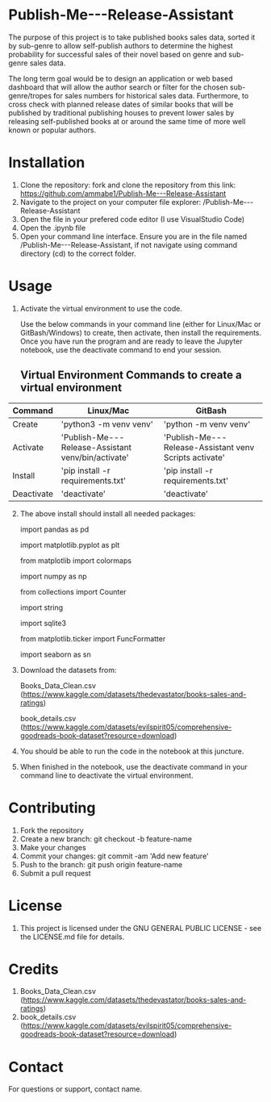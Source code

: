 # Publish-Me---Release-Assistant
The purpose of this project is to take published books sales data, sorted it by sub-genre to allow self-publish authors to determine the highest probability for successful sales of their novel based on genre and sub-genre sales data. 

The long term goal would be to design an application or web based dashboard that will allow the author search or filter for the chosen sub-genre/tropes for sales numbers for historical sales data. Furthermore, to cross check with planned release dates of similar books that will be published by traditional publishing houses to prevent lower sales by releasing self-published books at or around the same time of more well known or popular authors.


# Installation
1. Clone the repository: fork and clone the repository from this link: https://github.com/ammabe1/Publish-Me---Release-Assistant
2. Navigate to the project on your computer file explorer: /Publish-Me---Release-Assistant
3. Open the file in your prefered code editor (I use VisualStudio Code)
4. Open the .ipynb file
5. Open your command line interface. Ensure you are in the file named /Publish-Me---Release-Assistant, if not navigate using command directory (cd) to the correct folder. 
 

# Usage
1. Activate the virtual environment to use the code.

    Use the below commands in your command line (either for Linux/Mac or GitBash/Windows) to create, then activate, then install the requirements. Once you have run the program and are ready to leave the Jupyter notebook, use the deactivate command to end your session. 

    ## Virtual Environment Commands to create a virtual environment
| Command | Linux/Mac | GitBash |
| ------- | --------- | ------- |
| Create | 'python3 -m venv venv' | 'python -m venv venv' |
| Activate | 'Publish-Me---Release-Assistant venv/bin/activate' |'Publish-Me---Release-Assistant venv Scripts activate' |
| Install | 'pip install -r requirements.txt' | 'pip install -r requirements.txt' |
| Deactivate | 'deactivate' | 'deactivate' |
2. The above install should install all needed packages:

    import pandas as pd
    
    import matplotlib.pyplot as plt
    
    from matplotlib import colormaps
    
    import numpy as np
    
    from collections import Counter
    
    import string
    
    import sqlite3
    
    from matplotlib.ticker import 
    FuncFormatter
    
    import seaborn as sn
3. Download the datasets from: 
    
    Books_Data_Clean.csv (https://www.kaggle.com/datasets/thedevastator/books-sales-and-ratings)
    
    book_details.csv (https://www.kaggle.com/datasets/evilspirit05/comprehensive-goodreads-book-dataset?resource=download)
4. You should be able to run the code in the notebook at this juncture.
5. When finished in the notebook, use the deactivate command in your command line to deactivate the virtual environment. 

# Contributing
1. Fork the repository
2. Create a new branch: git checkout -b feature-name
3. Make your changes
4. Commit your changes: git commit -am 'Add new feature'
5. Push to the branch: git push origin feature-name
6. Submit a pull request

# License
1. This project is licensed under the GNU GENERAL PUBLIC LICENSE - see the LICENSE.md file for details.

# Credits
1. Books_Data_Clean.csv (https://www.kaggle.com/datasets/thedevastator/books-sales-and-ratings)
2. book_details.csv (https://www.kaggle.com/datasets/evilspirit05/comprehensive-goodreads-book-dataset?resource=download)
 

# Contact
For questions or support, contact name.


